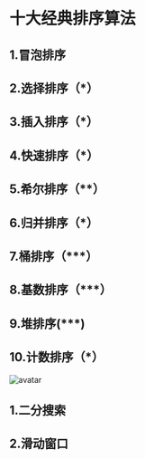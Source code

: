 # 十大经典排序算法

## 1.冒泡排序
## 2.选择排序（*）
## 3.插入排序（*）
## 4.快速排序（*）
## 5.希尔排序（**）
## 6.归并排序（*）
## 7.桶排序（***）
## 8.基数排序（***）
## 9.堆排序(***)
## 10.计数排序（*）

![avatar](https://mmbiz.qpic.cn/mmbiz_png/gsQM61GSzIMLb3kBhQibib6HpVZIdyA3icibVsahXIq2TkjOBESPLYKgRydvROy5PyPTOVXiaJHuqI0OasGEiaGbsfXQ/640?wx_fmt=png&tp=webp&wxfrom=5&wx_lazy=1&wx_co=1)

## 1.二分搜索
## 2.滑动窗口